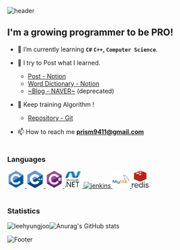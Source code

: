 
![header](https://capsule-render.vercel.app/api?type=waving&height=120&section=header)
<h2 align="left">I'm a growing programmer to be PRO!</h2>

- 🌱 I’m currently learning **`C#` `C++`, `Computer Science`**.

- 📝 I try to Post what I learned.
  - [Post - Notion](https://www.notion.so/prism9411/5b8b3377027f44db8230fb565d7d712a?v=f76cbcf0e569458e8de852b5a3dc3212&pvs=4)
  - [Word Dictionary - Notion](https://www.notion.so/prism9411/53708fe4bd964cc0a8f5218f0a70e391?v=54118706e45e4d7da6aec5dd0ce80146&pvs=4)
  - [~Blog - NAVER~](https://blog.naver.com/sj_artist) (deprecated)

  
- :muscle: Keep training Algorithm !
    - [Repository - Git](https://github.com/LeeHyungJoo/Lecture_AlgorithmTraining/activity)
      
- 📫 How to reach me **prism9411@gmail.com**
  
#

<h3 align="left">Languages</h3>
<p align="left"> <a href="https://www.cprogramming.com/" target="_blank" rel="noreferrer"> <img src="https://raw.githubusercontent.com/devicons/devicon/master/icons/c/c-original.svg" alt="c" width="40" height="40"/> </a> <a href="https://www.w3schools.com/cpp/" target="_blank" rel="noreferrer"> <img src="https://raw.githubusercontent.com/devicons/devicon/master/icons/cplusplus/cplusplus-original.svg" alt="cplusplus" width="40" height="40"/> </a> <a href="https://www.w3schools.com/cs/" target="_blank" rel="noreferrer"> <img src="https://raw.githubusercontent.com/devicons/devicon/master/icons/csharp/csharp-original.svg" alt="csharp" width="40" height="40"/> </a> <a href="https://dotnet.microsoft.com/" target="_blank" rel="noreferrer"> <img src="https://raw.githubusercontent.com/devicons/devicon/master/icons/dot-net/dot-net-original-wordmark.svg" alt="dotnet" width="40" height="40"/> </a> <a href="https://www.jenkins.io" target="_blank" rel="noreferrer"> <img src="https://www.vectorlogo.zone/logos/jenkins/jenkins-icon.svg" alt="jenkins" width="40" height="40"/> </a> <a href="https://www.mysql.com/" target="_blank" rel="noreferrer"> <img src="https://raw.githubusercontent.com/devicons/devicon/master/icons/mysql/mysql-original-wordmark.svg" alt="mysql" width="40" height="40"/> </a> <a href="https://redis.io" target="_blank" rel="noreferrer"> <img src="https://raw.githubusercontent.com/devicons/devicon/master/icons/redis/redis-original-wordmark.svg" alt="redis" width="40" height="40"/> </a> </p>

#

<h3 align="left">Statistics</h3>



<p><img align="left" src="https://github-readme-stats.vercel.app/api/top-langs?username=leehyungjoo&show_icons=true&locale=en&layout=compact&theme=tokyonight" alt="leehyungjoo" /></p>

![Anurag's GitHub stats](https://github-readme-stats.vercel.app/api?username=LeeHyungJoo&show_icons=true&theme=one_dark_pro)

<!--
<p>&nbsp;<img align="center" src="https://github-readme-stats.vercel.app/api?username=leehyungjoo&show_icons=true&locale=en" alt="leehyungjoo" /></p>
-->

![Footer](https://capsule-render.vercel.app/api?type=waving&height=120&section=footer)
